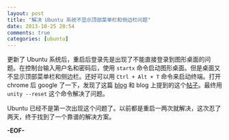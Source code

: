 ```yaml
---
layout: post
title: "解决 Ubuntu 系统不显示顶部菜单栏和侧边栏问题"
date: 2013-10-25 20:54
comments: true
categories: [ubuntu]
---
```


更新了 Ubuntu 系统后，重启后登录先是出现了不能直接登录到图形桌面的问题。在控制台输入用户名和密码后，使用 `startx` 命令启动图形桌面。但是桌面又不显示顶部菜单栏和侧边栏。还好可以用 `Ctrl + Alt + T` 命令来启动终端。打开 chrome 后 google 了一下，发现了这篇 [blog](http://nerd-is.in/2013-08/solve-ubuntu-do-not-show-menubar-sidebar/) 和 blog 上提到的这个[帖子](http://forum.ubuntu.org.cn/viewtopic.php?f=94&t=333122)。最终用 `unity --reset` 这个命令解决了问题。

Ubuntu 已经不是第一次出现这个问题了。以前都是重启一两次就解决，这次忍了两天，终于找到了一个靠谱的解决方案。

 **-EOF-**
